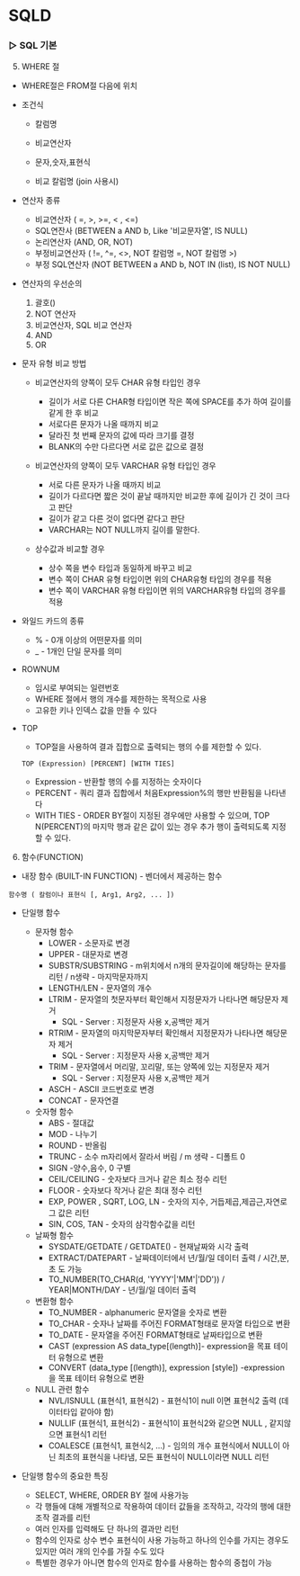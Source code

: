 # SQLD

###  ▷ SQL 기본

5. WHERE 절

- WHERE절은 FROM절 다음에 위치 

- 조건식

  - 칼럼명 

  - 비교연산자

  - 문자,숫자,표현식

  - 비교 칼럼명 (join 사용시)
  
- 연산자 종류

  - 비교연산자 ( =,  >,  >=, < , <=)
  - SQL연잔사 (BETWEEN a AND b, Like '비교문자열', IS NULL)
  - 논리연산자 (AND, OR, NOT)
  - 부정비교연산자 ( !=, ^=, <>, NOT 칼럼명 =, NOT 칼럼명 >)
  - 부정 SQL연산자 (NOT BETWEEN a AND b, NOT IN (list), IS NOT NULL)

- 연산자의 우선순의

  1. 괄호()
  2. NOT 연산자
  3. 비교연산자, SQL 비교 연산자
  4. AND
  5. OR

- 문자 유형 비교 방법

  - 비교연산자의 양쪽이 모두 CHAR 유형 타입인 경우
    - 길이가 서로 다른 CHAR형 타입이면 작은 쪽에 SPACE를 추가 하여 길이를 같게 한 후 비교
    - 서로다른 문자가 나올 때까지 비교
    - 달라진 첫 번째 문자의 값에 따라 크기를 결정
    - BLANK의 수만 다르다면 서로 값은 값으로 결정
  - 비교연산자의 양쪽이 모두 VARCHAR 유형 타입인 경우
    -  서로 다른 문자가 나올 때까지 비교
    - 길이가 다르다면 짧은 것이 끝날 때까지만 비교한 후에 길이가 긴 것이 크다고 판단
    - 길이가 같고 다른 것이 없다면 같다고 판단
    - VARCHAR는 NOT NULL까지 길이를 말한다.

  - 상수값과 비교할 경우
    - 상수 쪽을 변수 타입과 동일하게 바꾸고 비교
    - 변수 쪽이 CHAR 유형 타입이면 위의 CHAR유형 타입의 경우를 적용
    - 변수 쪽이 VARCHAR 유형 타입이면 위의 VARCHAR유형 타입의 경우를 적용

- 와일드 카드의 종류

  - % - 0개 이상의 어떤문자를 의미
  - _  - 1개인 단일 문자를 의미

  

- ROWNUM

  - 임시로 부여되는 일련번호
  - WHERE 절에서 행의 개수를 제한하는 목적으로 사용
  - 고유한 키나 인덱스 값을 만들 수 있다

- TOP

  - TOP절을 사용하여 결과 집합으로 출력되는 행의 수를 제한할 수 있다.

  ~~~
  TOP (Expression) [PERCENT] [WITH TIES]
  ~~~

  - Expression - 반환할 행의 수를 지정하는 숫자이다
  - PERCENT - 쿼리 결과 집합에서 처음Expression%의 행만 반환됨을 나타낸다
  - WITH TIES -  ORDER BY절이 지정된 경우에만 사용할 수 있으며, TOP N(PERCENT)의 마지막 행과 같은 값이 있는 경우 추가 행이 출력되도록 지정할 수 있다.



6.  함수(FUNCTION)

- 내장 함수 (BUILT-IN FUNCTION) - 벤더에서 제공하는 함수

~~~
함수명 ( 칼럼이나 표현식 [, Arg1, Arg2, ... ])
~~~

- 단일행 함수

  - 문자형 함수
    - LOWER - 소문자로 변경
    - UPPER - 대문자로 변경
    - SUBSTR/SUBSTRING - m위치에서 n개의 문자길이에 해당하는 문자를 리턴 / n생략 - 마지막문자까지
    - LENGTH/LEN - 문자열의 개수
    - LTRIM - 문자열의 첫문자부터 확인해서 지정문자가 나타나면 해당문자 제거
      - SQL - Server : 지정문자 사용 x,공백만 제거
    - RTRIM - 문자열의 마지막문자부터 확인해서 지정문자가 나타나면 해당문자 제거
      - SQL - Server : 지정문자 사용 x,공백만 제거
    - TRIM - 문자열에서 머리말, 꼬리말, 또는 양쪽에 있는 지정문자 제거
      - SQL - Server : 지정문자 사용 x,공백만 제거
    - ASCH - ASCII 코드번호로 변경
    - CONCAT - 문자연결
  - 숫자형 함수
    - ABS - 절대값
    - MOD - 나누기
    - ROUND - 반올림
    - TRUNC - 소수 m자리에서 잘라서 버림 / m 생략 - 디폴트 0
    - SIGN -양수,음수, 0 구별
    - CEIL/CEILING - 숫자보다 크거나 같은 최소 정수 리턴
    - FLOOR - 숫자보다 작거나 같은 최대 정수 리턴
    - EXP, POWER , SQRT, LOG, LN  - 숫자의 지수, 거듭제곱,제곱근,자연로그 값은 리턴
    - SIN, COS, TAN - 숫자의 삼각함수값을 리턴
  - 날짜형 함수
    - SYSDATE/GETDATE / GETDATE() - 현재날짜와 시각 출력
    - EXTRACT/DATEPART - 날짜데이터에서 년/월/일 데이터 출력 / 시간,분,초 도 가능
    -  TO_NUMBER(TO_CHAR(d, 'YYYY'|'MM'|'DD')) / YEAR|MONTH/DAY - 년/월/일 데이터 출력
  - 변환형 함수
    - TO_NUMBER - alphanumeric 문자열을 숫자로 변환
    - TO_CHAR - 숫자나 날짜를 주어진 FORMAT형태로 문자열 타입으로 변환
    - TO_DATE - 문자열을 주어진 FORMAT형태로 날짜타입으로 변환
    - CAST (expression AS data_type[(length)]- expression을 목표 테이터 유형으로 변환
    - CONVERT (data_type [(length)], expression [style]) -expression을 목표 테이터 유형으로 변환
  - NULL 관련 함수
    - NVL/ISNULL  (표현식1, 표현식2) - 표현식1이 null 이면 표현식2 출력 (데이터타입 같아야 함)
    - NULLIF (표현식1, 표현식2) - 표현식1이 표현식2와 같으면 NULL , 같지않으면 표현식1 리턴
    - COALESCE (표현식1, 표현식2, ...) -  임의의 개수 표현식에서 NULL이 아닌 최초의 표현식을 나타냄, 모든 표현식이 NULL이라면 NULL 리턴

- 단일행 함수의 중요한 특징

  - SELECT, WHERE, ORDER BY 절에 사용가능
  - 각 행들에 대해 개별적으로 작용하여 데이터 값들을 조작하고, 각각의 행에 대한 조작 결과를 리턴
  - 여러 인자를 입력해도 단 하나의 결과만 리턴
  - 함수의 인자로 상수 변수 표현식이 사용 가능하고 하나의 인수를 가지는 경우도 있지만 여러 개의 인수를 가질 수도 있다
  - 특별한 경우가 아니면 함수의 인자로 함수를 사용하는 함수의 중첩이 가능

  

  